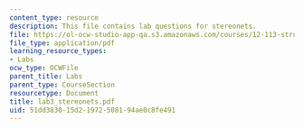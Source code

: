 ```yaml
---
content_type: resource
description: This file contains lab questions for stereonets.
file: https://ol-ocw-studio-app-qa.s3.amazonaws.com/courses/12-113-structural-geology-fall-2005/51dd383015d21972508194ae0c8fe491_lab3_stereonets.pdf
file_type: application/pdf
learning_resource_types:
- Labs
ocw_type: OCWFile
parent_title: Labs
parent_type: CourseSection
resourcetype: Document
title: lab3_stereonets.pdf
uid: 51dd3830-15d2-1972-5081-94ae0c8fe491
---
```

